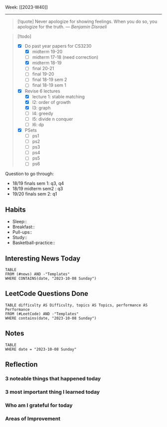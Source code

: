 Week: [[2023-W40]]
- - -
>[!quote]
> Never apologize for showing feelings. When you do so, you apologize for the truth.
> — <cite>Benjamin Disraeli</cite>

>[!todo]
>- [x] Do past year papers for CS3230
>	- [x] midterm 19-20
>	- [ ] midterm 17-18 (need correction)
>	- [x] midterm 18-19
>	- [ ] final 20-21
>	- [ ] final 19-20
>	- [ ] final 18-19 sem 2
>	- [ ] final 18-19 sem 1
>- [x] Revise 6 lectures 
>	- [x] lecture 1: stable matching
>	- [x] l2: order of growth
>	- [x] l3: graph
>	- [ ] l4: greedy
>	- [ ] l5: divide n conquer
>	- [ ] l6: dp
>- [x] PSets
>	- [ ] ps1
>	- [ ] ps2
>	- [ ] ps3
>	- [ ] ps4
>	- [ ] ps5
>	- [ ] ps6

Question to go through:
- 18/19 finals sem 1: q3, q4
- 18/19 midterm sem2 : q3
- 19/20 finals sem 2: q1


## Habits

- Sleep:: 
- Breakfast:: 
- Pull-ups:: 
- Study:: 
- Basketball-practice:: 
## Interesting News Today

```dataview
TABLE 
FROM (#news) AND -"Templates"
WHERE CONTAINS(date, "2023-10-08 Sunday") 
```

## LeetCode Questions Done

```dataview
TABLE difficulty AS Difficulty, topics AS Topics, performance AS Performance
FROM (#LeetCode) AND -"Templates"
WHERE contains(date, "2023-10-08 Sunday") 
```

## Notes

```dataview
TABLE
WHERE date = "2023-10-08 Sunday"
```

## Reflection

### 3 noteable things that happened today

### 3 most important thing I learned today

### Who am I grateful for today

### Areas of Improvement